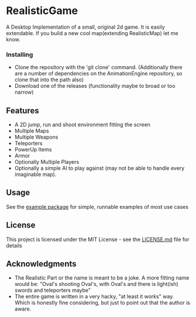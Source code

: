 # RealisticGame

A Desktop Implementation of a small, original 2d game.
It is easily extendable. If you build a new cool map(extending RealisticMap) let me know.

### Installing

* Clone the repository with the 'git clone' command.
(Additionally there are a number of dependencies on the AnimationEngine repository, so clone that into the path also)
* Download one of the releases (functionality maybe to broad or too narrow)

## Features

 * A 2D jump, run and shoot environment fitting the screen
 * Multiple Maps
 * Multiple Weapons
 * Teleporters
 * PowerUp Items
 * Armor
 * Optionally Multiple Players
 * Optionally a simple AI to play against (may not be able to handle every imaginable map).

## Usage

See the [example package](src/jokrey/utililities/swing/text_editor/example) for simple, runnable examples of most use cases

## License

This project is licensed under the MIT License - see the [LICENSE.md](LICENSE.md) file for details

## Acknowledgments

* The Realistic Part or the name is meant to be a joke. A more fitting name would be:
"Oval's shooting Oval's, with Oval's and there is light(ish) swords and teleporters maybe"
* The entire game is written in a very hacky, "at least it works" way.
Which is honestly fine considering, but just to point out that the author is aware.